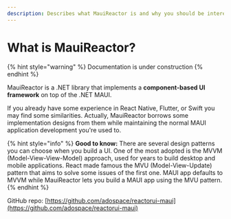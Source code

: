 ```yaml
---
description: Describes what MauiReactor is and why you should be interested
---
```


# What is MauiReactor?

{% hint style="warning" %}
Documentation is under construction
{% endhint %}

MauiReactor is a .NET library that implements a **component-based UI framework** on top of the .NET MAUI.&#x20;

If you already have some experience in React Native, Flutter, or Swift you may find some similarities. Actually, MauiReactor borrows some implementation designs from them while maintaining the normal MAUI application development you're used to.

{% hint style="info" %}
**Good to know:** There are several design patterns you can choose when you build a UI. One of the most adopted is the MVVM (Model-View-View-Model) approach, used for years to build desktop and mobile applications. React made famous the MVU (Model-View-Update) pattern that aims to solve some issues of the first one. MAUI app defaults to MVVM while MauiReactor lets you build a MAUI app using the MVU pattern.
{% endhint %}

GitHub repo: [https://github.com/adospace/reactorui-maui](https://github.com/adospace/reactorui-maui)
